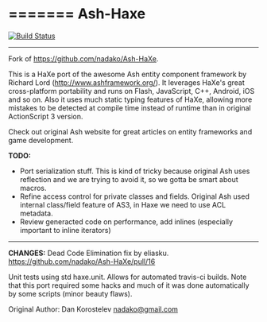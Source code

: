 =======
Ash-Haxe
========

[![Build Status](https://travis-ci.org/Rahazan/Ash-Haxe.svg)](https://travis-ci.org/Rahazan/Ash-Haxe)

----
Fork of https://github.com/nadako/Ash-HaXe.

This is a HaXe port of the awesome Ash entity component framework by Richard Lord (http://www.ashframework.org/).
It leverages HaXe's great cross-platform portability and runs on Flash, JavaScript, C++, Android, iOS and so on.
Also it uses much static typing features of HaXe, allowing more mistakes to be detected at compile time instead
of runtime than in original ActionScript 3 version.

Check out original Ash website for great articles on entity frameworks and game development.

**TODO:**

 * Port serialization stuff. This is kind of tricky because original Ash uses reflection and we are trying to avoid it, so we gotta be smart about macros.
 * Refine access control for private classes and fields. Original Ash used internal class/field feature of AS3, in Haxe we need to use ACL metadata.
 * Review generacted code on performance, add inlines (especially important to inline iterators)

----
**CHANGES:**
Dead Code Elimination fix by eliasku.
https://github.com/nadako/Ash-HaXe/pull/16

Unit tests using std haxe.unit. Allows for automated travis-ci builds.
Note that this port required some hacks and much of it was done automatically by some scripts (minor beauty flaws).


Original Author: Dan Korostelev <nadako@gmail.com>

